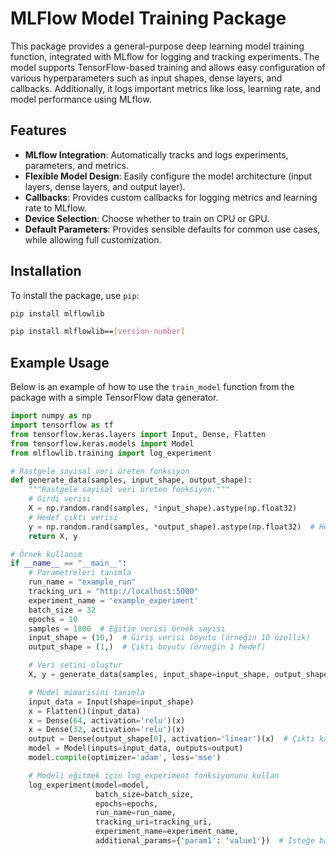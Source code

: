 # MLFlow Model Training Package

This package provides a general-purpose deep learning model training function, integrated with MLflow for logging and tracking experiments. The model supports TensorFlow-based training and allows easy configuration of various hyperparameters such as input shapes, dense layers, and callbacks. Additionally, it logs important metrics like loss, learning rate, and model performance using MLflow.

## Features
- **MLflow Integration**: Automatically tracks and logs experiments, parameters, and metrics.
- **Flexible Model Design**: Easily configure the model architecture (input layers, dense layers, and output layer).
- **Callbacks**: Provides custom callbacks for logging metrics and learning rate to MLflow.
- **Device Selection**: Choose whether to train on CPU or GPU.
- **Default Parameters**: Provides sensible defaults for common use cases, while allowing full customization.

## Installation

To install the package, use `pip`:

```bash
pip install mlflowlib
```

```bash
pip install mlflowlib==[version-number]
```

## Example Usage

Below is an example of how to use the `train_model` function from the package with a simple TensorFlow data generator.

```python
import numpy as np
import tensorflow as tf
from tensorflow.keras.layers import Input, Dense, Flatten
from tensorflow.keras.models import Model
from mlflowlib.training import log_experiment

# Rastgele sayısal veri üreten fonksiyon
def generate_data(samples, input_shape, output_shape):
    """Rastgele sayısal veri üreten fonksiyon."""
    # Girdi verisi
    X = np.random.rand(samples, *input_shape).astype(np.float32)
    # Hedef çıktı verisi
    y = np.random.rand(samples, *output_shape).astype(np.float32)  # Hedef çıktı
    return X, y

# Örnek kullanım
if __name__ == "__main__":
    # Parametreleri tanımla
    run_name = "example_run"
    tracking_uri = "http://localhost:5000"
    experiment_name = 'example_experiment'
    batch_size = 32
    epochs = 10
    samples = 1000  # Eğitim verisi örnek sayısı
    input_shape = (10,)  # Giriş verisi boyutu (örneğin 10 özellik)
    output_shape = (1,)  # Çıktı boyutu (örneğin 1 hedef)

    # Veri setini oluştur
    X, y = generate_data(samples, input_shape=input_shape, output_shape=output_shape)

    # Model mimarisini tanımla
    input_data = Input(shape=input_shape)
    x = Flatten()(input_data)
    x = Dense(64, activation='relu')(x)
    x = Dense(32, activation='relu')(x)
    output = Dense(output_shape[0], activation='linear')(x)  # Çıktı katmanı
    model = Model(inputs=input_data, outputs=output)
    model.compile(optimizer='adam', loss='mse')

    # Modeli eğitmek için log_experiment fonksiyonunu kullan
    log_experiment(model=model, 
                   batch_size=batch_size, 
                   epochs=epochs, 
                   run_name=run_name,
                   tracking_uri=tracking_uri,
                   experiment_name=experiment_name,
                   additional_params={'param1': 'value1'})  # İsteğe bağlı ek parametreler
```